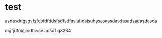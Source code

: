 # test
asdasddgsgsfsfdsfdfddsfsdfsdfasiuhdaisuhasasaasdasdasadsadasdasda

oigfjdfoigjiodfcvcv
adsdf
q3234
